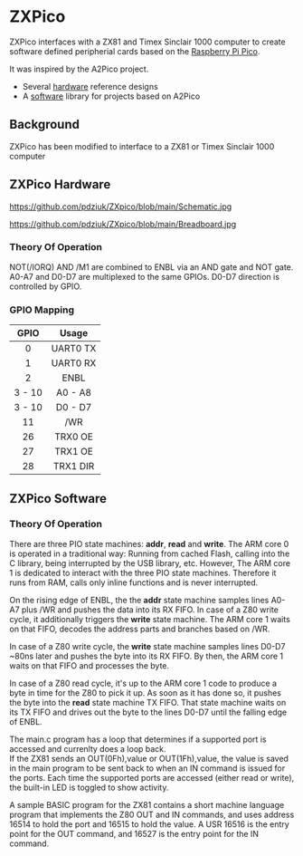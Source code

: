 # ZXPico

ZXPico interfaces with a ZX81 and Timex Sinclair 1000 computer to create software defined peripherial cards based on the [Raspberry Pi Pico](https://www.raspberrypi.com/products/raspberry-pi-pico/).

It was inspired by the A2Pico project.
  * Several [hardware](#a2pico-hardware) reference designs
  * A [software](#a2pico-software) library for projects based on A2Pico

## Background
ZXPico has been modified to interface to a ZX81 or Timex Sinclair 1000 computer

## ZXPico Hardware
https://github.com/pdziuk/ZXpico/blob/main/Schematic.jpg

https://github.com/pdziuk/ZXpico/blob/main/Breadboard.jpg

### Theory Of Operation

NOT(/IORQ) AND /M1 are combined to ENBL via an AND gate and NOT gate. A0-A7 and D0-D7 are multiplexed to the same GPIOs. D0-D7 direction is controlled by GPIO.

### GPIO Mapping

| GPIO   | Usage    |
|:------:|:--------:|
| 0      | UART0 TX |
| 1      | UART0 RX |
| 2      | ENBL     |
| 3 - 10 | A0 - A8  |
| 3 - 10 | D0 - D7  |
| 11     | /WR      |
| 26     | TRX0 OE  |
| 27     | TRX1 OE  |
| 28     | TRX1 DIR |

## ZXPico Software
### Theory Of Operation

There are three PIO state machines: __addr__, __read__ and __write__. The ARM core 0 is operated in a traditional way: Running from cached Flash, calling into the
C library, being interrupted by the USB library, etc. However, The ARM core 1 is dedicated to interact with the three PIO state machines. Therefore it runs from RAM,
calls only inline functions and is never interrupted.

On the rising edge of ENBL, the the __addr__ state machine samples lines A0-A7 plus /WR and pushes the data into its RX FIFO. In case of a Z80 write cycle, it
additionally triggers the __write__ state machine. The ARM core 1 waits on that FIFO, decodes the address parts and branches based on /WR.

In case of a Z80 write cycle, the __write__ state machine samples lines D0-D7 ~80ns later and pushes the byte into its RX FIFO. By then, the ARM core 1 waits on
that FIFO and processes the byte.

In case of a Z80 read cycle, it's up to the ARM core 1 code to produce a byte in time for the Z80 to pick it up. As soon as it has done so, it pushes the byte
into the __read__ state machine TX FIFO. That state machine waits on its TX FIFO and drives out the byte to the lines D0-D7 until the falling edge of ENBL.

The main.c program has a loop that determines if a supported port is accessed and currenlty does a loop back.  
If the ZX81 sends an OUT(0Fh),value or OUT(1Fh),value, the value is saved in the main program to be sent back to when an IN command is issued for the ports.  Each time the supported ports are accessed (either read or write), the built-in LED is toggled to show activity.

A sample BASIC program for the ZX81 contains a short machine language program that implements the Z80 OUT and IN commands, and uses address 16514 to hold the port and 16515 to hold the value.  A USR 16516 is the entry point for the OUT command, and 16527 is the entry point for the IN command.

